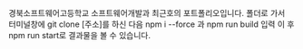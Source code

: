 경북소프트웨어고등학교 소프트웨어개발과 최근호의 포트폴리오입니다.
폴더로 가서 터미널창에 git clone [주소]를 하신 다음 npm i --force 과 npm run build 입력 이 후 npm run start로 결과물을 볼 수 있습니다.
